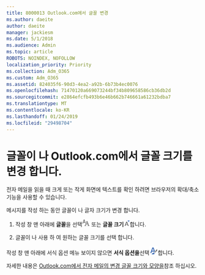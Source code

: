```yaml
---
title: 8000013 Outlook.com에서 글꼴 변경
ms.author: daeite
author: daeite
manager: jackiesm
ms.date: 5/1/2018
ms.audience: Admin
ms.topic: article
ROBOTS: NOINDEX, NOFOLLOW
localization_priority: Priority
ms.collection: Adm_O365
ms.custom: Adm_O365
ms.assetid: 824035f6-90d3-4ea2-a92b-6b73b4ec0076
ms.openlocfilehash: 71470120a669073244bf34b809658586cb36db2d
ms.sourcegitcommit: e2864efcfb493b6e46b662b746661a61232bdba7
ms.translationtype: MT
ms.contentlocale: ko-KR
ms.lasthandoff: 01/24/2019
ms.locfileid: "29498704"
---
```

# <a name="change-font-or-font-size-in-outlookcom"></a>글꼴이 나 Outlook.com에서 글꼴 크기를 변경 합니다.

전자 메일을 읽을 때 크게 또는 작게 화면에 텍스트를 확인 하려면 브라우저의 확대/축소 기능을 사용할 수 있습니다.
  
메시지를 작성 하는 동안 글꼴이 나 글자 크기가 변경 합니다.
  
1. 작성 창 맨 아래에 **글꼴**을 선택![글꼴](media/6d9372e0-cde5-49fc-a457-aafb62255163.png) 또는 **글꼴 크기**![의 글꼴 크기 아이콘](media/9334f617-9593-4bd0-afb1-c53308ad7591.png)합니다.
    
2. 글꼴이 나 사용 하 여 원하는 글꼴 크기를 선택 합니다.
    
작성 창 맨 아래에 서식 옵션 메뉴 보이지 않으면 **서식 옵션을**선택![The 서식 옵션 아이콘](media/13103798-e3ea-4069-a7a0-63f8903c8c3a.png)합니다.
  
자세한 내용은 [Outlook.com에서 전자 메일의 변경 글꼴 크기와 모양을](https://go.microsoft.com/fwlink/p/?linkid=873130)참조 하십시오.
  

